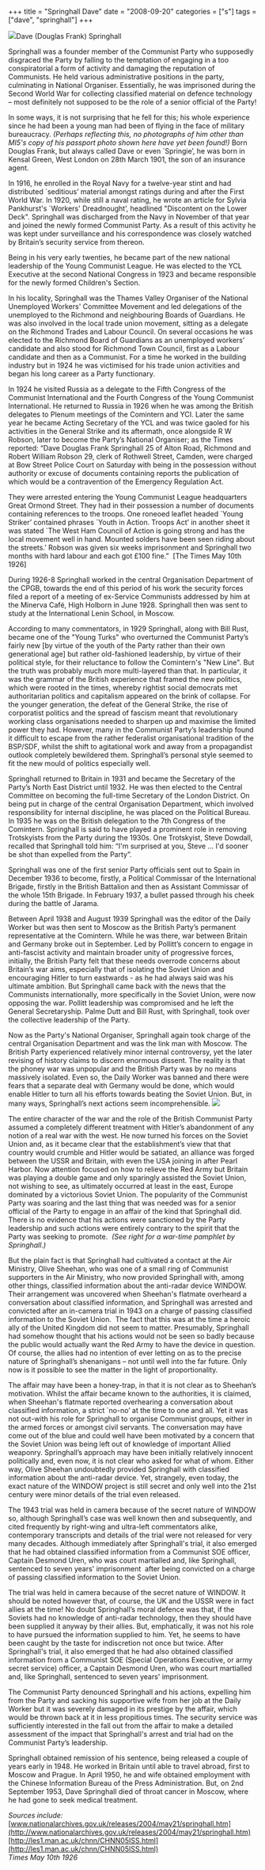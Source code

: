 +++
title = "Springhall Dave"
date = "2008-09-20"
categories = ["s"]
tags = ["dave", "springhall"]
+++

![](http://79.170.40.183/grahamstevenson.me.uk/images/stories/springhall%20d.JPG)Dave (Douglas Frank) Springhall

Springhall was a founder member of the Communist Party who supposedly disgraced the Party by falling to the temptation of engaging in a too conspiratorial a form of activity and damaging the reputation of Communists. He held various administrative positions in the party, culminating in National Organiser. Essentially, he was imprisoned during the Second World War for collecting classified material on defence technology – most definitely not supposed to be the role of a senior official of the Party!

In some ways, it is not surprising that he fell for this; his whole experience since he had been a young man had been of flying in the face of military bureaucracy. _(Perhaps reflecting this, no photographs of him other than MI5's copy of his passport photo shown here have yet been found!)_ Born Douglas Frank, but always called Dave or even \`Springie’, he was born in Kensal Green, West London on 28th March 1901, the son of an insurance agent.

In 1916, he enrolled in the Royal Navy for a twelve-year stint and had distributed \`seditious’ material amongst ratings during and after the First World War. In 1920, while still a naval rating, he wrote an article for Sylvia Pankhurst's \`Workers' Dreadnought’, headlined "Discontent on the Lower Deck". Springhall was discharged from the Navy in November of that year and joined the newly formed Communist Party. As a result of this activity he was kept under surveillance and his correspondence was closely watched by Britain’s security service from thereon.

Being in his very early twenties, he became part of the new national leadership of the Young Communist League. He was elected to the YCL Executive at the second National Congress in 1923 and became responsible for the newly formed Children's Section.

In his locality, Springhall was the Thames Valley Organiser of the National Unemployed Workers' Committee Movement and led delegations of the unemployed to the Richmond and neighbouring Boards of Guardians. He was also involved in the local trade union movement, sitting as a delegate on the Richmond Trades and Labour Council. On several occasions he was elected to the Richmond Board of Guardians as an unemployed workers’ candidate and also stood for Richmond Town Council, first as a Labour candidate and then as a Communist. For a time he worked in the building industry but in 1924 he was victimised for his trade union activities and began his long career as a Party functionary.

In 1924 he visited Russia as a delegate to the Fifth Congress of the Communist International and the Fourth Congress of the Young Communist International. He returned to Russia in 1926 when he was among the British delegates to Plenum meetings of the Comintern and YCI. Later the same year he became Acting Secretary of the YCL and was twice gaoled for his activities in the General Strike and its aftermath, once alongside R W Robson, later to become the Party’s National Organiser; as the Times reported: “Dave Douglas Frank Springhall 25 of Alton Road, Richmond and Robert William Robson 29, clerk of Rothwell Street, Camden, were charged at Bow Street Police Court on Saturday with being in the possession without authority or excuse of documents containing reports the publication of which would be a contravention of the Emergency Regulation Act.

They were arrested entering the Young Communist League headquarters Great Ormond Street. They had in their possession a number of documents containing references to the troops. One roneoed leaflet headed \`Young Striker’ contained phrases \`Youth in Action. Troops Act’ in another sheet it was stated \`The West Ham Council of Action is going strong and has the local movement well in hand. Mounted solders have been seen riding about the streets.’ Robson was given six weeks imprisonment and Springhall two months with hard labour and each got £100 fine.”  \[The Times May 10th 1926\]

During 1926-8 Springhall worked in the central Organisation Department of the CPGB, towards the end of this period of his work the security forces filed a report of a meeting of ex-Service Communists addressed by him at the Minerva Café, High Holborn in June 1928. Springhall then was sent to study at the International Lenin School, in Moscow. 

According to many commentators, in 1929 Springhall, along with Bill Rust, became one of the "Young Turks" who overturned the Communist Party’s fairly new \[by virtue of the youth of the Party rather than their own generational age\] but rather old-fashioned leadership, by virtue of their political style, for their reluctance to follow the Comintern's "New Line". But the truth was probably much more multi-layered than that. In particular, it was the grammar of the British experience that framed the new politics, which were rooted in the times, whereby rightist social democrats met authoritarian politics and capitalism appeared on the brink of collapse. For the younger generation, the defeat of the General Strike, the rise of corporatist politics and the spread of fascism meant that revolutionary working class organisations needed to sharpen up and maximise the limited power they had. However, many in the Communist Party’s leadership found it difficult to escape from the rather federalist organisational tradition of the BSP/SDF, whilst the shift to agitational work and away from a propagandist outlook completely bewildered them. Springhall’s personal style seemed to fit the new mould of politics especially well.

Springhall returned to Britain in 1931 and became the Secretary of the Party’s North East District until 1932. He was then elected to the Central Committee on becoming the full-time Secretary of the London District. On being put in charge of the central Organisation Department, which involved responsibility for internal discipline, he was placed on the Political Bureau. In 1935 he was on the British delegation to the 7th Congress of the Comintern. Springhall is said to have played a prominent role in removing Trotskyists from the Party during the 1930s. One Trotskyist, Steve Dowdall, recalled that Springhall told him: “I'm surprised at you, Steve … I'd sooner be shot than expelled from the Party”.

Springhall was one of the first senior Party officials sent out to Spain in December 1936 to become, firstly, a Political Commissar of the International Brigade, firstly in the British Battalion and then as Assistant Commissar of the whole 15th Brigade. In February 1937, a bullet passed through his cheek during the battle of Jarama.

Between April 1938 and August 1939 Springhall was the editor of the Daily Worker but was then sent to Moscow as the British Party’s permanent representative at the Comintern. While he was there, war between Britain and Germany broke out in September. Led by Pollitt’s concern to engage in anti-fascist activity and maintain broader unity of progressive forces, initially, the British Party felt that these needs overrode concerns about Britain’s war aims, especially that of isolating the Soviet Union and encouraging Hitler to turn eastwards - as he had always said was his ultimate ambition. But Springhall came back with the news that the Communists internationally, more specifically in the Soviet Union, were now opposing the war. Pollitt leadership was compromised and he left the General Secretaryship. Palme Dutt and Bill Rust, with Springhall, took over the collective leadership of the Party. 

Now as the Party's National Organiser, Springhall again took charge of the central Organisation Department and was the link man with Moscow. The British Party experienced relatively minor internal controversy, yet the later revising of history claims to discern enormous dissent. The reality is that the phoney war was unpopular and the British Party was by no means massively isolated. Even so, the Daily Worker was banned and there were fears that a separate deal with Germany would be done, which would enable Hitler to turn all his efforts towards beating the Soviet Union. But, in many ways, Springhall’s next actions seem incomprehensible. ![](http://79.170.40.183/grahamstevenson.me.uk/images/stories/springhall%20%20sovietnavy-fascism.jpg) 

The entire character of the war and the role of the British Communist Party assumed a completely different treatment with Hitler’s abandonment of any notion of a real war with the west. He now turned his forces on the Soviet Union and, as it became clear that the establishment’s view that that country would crumble and Hitler would be satiated, an alliance was forged between the USSR and Britain, with even the USA joining in after Pearl Harbor. Now attention focused on how to relieve the Red Army but Britain was playing a double game and only sparingly assisted the Soviet Union, not wishing to see, as ultimately occurred at least in the east, Europe dominated by a victorious Soviet Union. The popularity of the Communist Party was soaring and the last thing that was needed was for a senior official of the Party to engage in an affair of the kind that Springhall did. There is no evidence that his actions were sanctioned by the Party leadership and such actions were entirely contrary to the spirit that the Party was seeking to promote.  _(See right for a war-time pamphlet by Springhall.)_

But the plain fact is that Springhall had cultivated a contact at the Air Ministry, Olive Sheehan, who was one of a small ring of Communist supporters in the Air Ministry, who now provided Springhall with, among other things, classified information about the anti-radar device WINDOW. Their arrangement was uncovered when Sheehan's flatmate overheard a conversation about classified information, and Springhall was arrested and convicted after an in-camera trial in 1943 on a charge of passing classified information to the Soviet Union.  The fact that this was at the time a heroic ally of the United Kingdom did not seem to matter. Presumably, Springhall had somehow thought that his actions would not be seen so badly because the public would actually want the Red Army to have the device in question. Of course, the allies had no intention of ever letting on as to the precise nature of Springhall’s shenanigans – not until well into the far future. Only now is it possible to see the matter in the light of proportionality. 

The affair may have been a honey-trap, in that it is not clear as to Sheehan’s motivation. Whilst the affair became known to the authorities, it is claimed, when Sheehan's flatmate reported overhearing a conversation about classified information, a strict \`no-no’ at the time to one and all. Yet it was not out-with his role for Springhall to organise Communist groups, either in the armed forces or amongst civil servants. The conversation may have come out of the blue and could well have been motivated by a concern that the Soviet Union was being left out of knowledge of important Allied weaponry. Springhall’s approach may have been initially relatively innocent politically and, even now, it is not clear who asked for what of whom. Either way, Olive Sheehan undoubtedly provided Springhall with classified information about the anti-radar device. Yet, strangely, even today, the exact nature of the WINDOW project is still secret and only well into the 21st century were minor details of the trial even released.

The 1943 trial was held in camera because of the secret nature of WINDOW so, although Springhall’s case was well known then and subsequently, and cited frequently by right-wing and ultra-left commentators alike, contemporary transcripts and details of the trial were not released for very many decades. Although immediately after Springhall's trial, it also emerged that he had obtained classified information from a Communist SOE officer, Captain Desmond Uren, who was court martialled and, like Springhall, sentenced to seven years' imprisonment  after being convicted on a charge of passing classified information to the Soviet Union.

The trial was held in camera because of the secret nature of WINDOW. It should be noted however that, of course, the UK and the USSR were in fact allies at the time! No doubt Springhall’s moral defence was that, if the Soviets had no knowledge of anti-radar technology, then they should have been supplied it anyway by their allies. But, emphatically, it was not his role to have pursued the information supplied to him. Yet, he seems to have been caught by the taste for indiscretion not once but twice. After Springhall's trial, it also emerged that he had also obtained classified information from a Communist SOE (Special Operations Executive, or army secret service) officer, a Captain Desmond Uren, who was court martialled and, like Springhall, sentenced to seven years' imprisonment.

The Communist Party denounced Springhall and his actions, expelling him from the Party and sacking his supportive wife from her job at the Daily Worker but it was severely damaged in its prestige by the affair, which would be thrown back at it in less propitious times. The security service was sufficiently interested in the fall out from the affair to make a detailed assessment of the impact that Springhall's arrest and trial had on the Communist Party’s leadership.

Springhall obtained remission of his sentence, being released a couple of years early in 1948. He worked in Britain until able to travel abroad, first to Moscow and Prague. In April 1950, he and wife obtained employment with the Chinese Information Bureau of the Press Administration. But, on 2nd September 1953, Dave Springhall died of throat cancer in Moscow, where he had gone to seek medical treatment.

_Sources include:_  
[www.nationalarchives.gov.uk/releases/2004/may21/springhall.htm](http://www.nationalarchives.gov.uk/releases/2004/may21/springhall.htm)[http://les1.man.ac.uk/chnn/CHNN05ISS.html](http://les1.man.ac.uk/chnn/CHNN05ISS.html)  
_Times May 10th 1926_  

